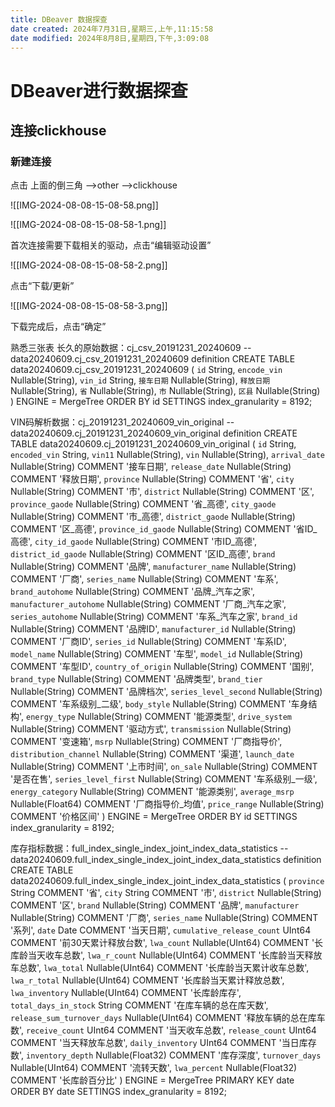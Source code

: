 ```yaml
---
title: DBeaver 数据探查
date created: 2024年7月31日,星期三,上午,11:15:58
date modified: 2024年8月8日,星期四,下午,3:09:08
---
```

# DBeaver进行数据探查

## 连接clickhouse

### **新建连接**

点击 上面的倒三角 -->other -->clickhouse

![[IMG-2024-08-08-15-08-58.png]]

![[IMG-2024-08-08-15-08-58-1.png]]

首次连接需要下载相关的驱动，点击“编辑驱动设置”

![[IMG-2024-08-08-15-08-58-2.png]]

点击“下载/更新”

![[IMG-2024-08-08-15-08-58-3.png]]

下载完成后，点击“确定” 

熟悉三张表
长久的原始数据：cj_csv_20191231_20240609
-- data20240609.cj_csv_20191231_20240609 definition
CREATE TABLE data20240609.cj_csv_20191231_20240609
(
	`id` String,
	`encode_vin` Nullable(String),
	`vin_id` String,
	`接车日期` Nullable(String),
	`释放日期` Nullable(String),
	`省` Nullable(String),
	`市` Nullable(String),
	`区县` Nullable(String)
)
ENGINE = MergeTree
ORDER BY id
SETTINGS index_granularity = 8192;

VIN码解析数据：cj_20191231_20240609_vin_original
-- data20240609.cj_20191231_20240609_vin_original definition
CREATE TABLE data20240609.cj_20191231_20240609_vin_original
(
	`id` String,
	`encoded_vin` String,
	`vin11` Nullable(String),
	`vin` Nullable(String),
	`arrival_date` Nullable(String) COMMENT '接车日期',
	`release_date` Nullable(String) COMMENT '释放日期',
	`province` Nullable(String) COMMENT '省',
	`city` Nullable(String) COMMENT '市',
	`district` Nullable(String) COMMENT '区',
	`province_gaode` Nullable(String) COMMENT '省_高德',
	`city_gaode` Nullable(String) COMMENT '市_高德',
	`district_gaode` Nullable(String) COMMENT '区_高德',
	`province_id_gaode` Nullable(String) COMMENT '省ID_高德',
	`city_id_gaode` Nullable(String) COMMENT '市ID_高德',
	`district_id_gaode` Nullable(String) COMMENT '区ID_高德',
	`brand` Nullable(String) COMMENT '品牌',
	`manufacturer_name` Nullable(String) COMMENT '厂商',
	`series_name` Nullable(String) COMMENT '车系',
	`brand_autohome` Nullable(String) COMMENT '品牌_汽车之家',
	`manufacturer_autohome` Nullable(String) COMMENT '厂商_汽车之家',
	`series_autohome` Nullable(String) COMMENT '车系_汽车之家',
	`brand_id` Nullable(String) COMMENT '品牌ID',
	`manufacturer_id` Nullable(String) COMMENT '厂商ID',
	`series_id` Nullable(String) COMMENT '车系ID',
	`model_name` Nullable(String) COMMENT '车型',
	`model_id` Nullable(String) COMMENT '车型ID',
	`country_of_origin` Nullable(String) COMMENT '国别',
	`brand_type` Nullable(String) COMMENT '品牌类型',
	`brand_tier` Nullable(String) COMMENT '品牌档次',
	`series_level_second` Nullable(String) COMMENT '车系级别_二级',
	`body_style` Nullable(String) COMMENT '车身结构',
	`energy_type` Nullable(String) COMMENT '能源类型',
	`drive_system` Nullable(String) COMMENT '驱动方式',
	`transmission` Nullable(String) COMMENT '变速箱',
	`msrp` Nullable(String) COMMENT '厂商指导价',
	`distribution_channel` Nullable(String) COMMENT '渠道',
	`launch_date` Nullable(String) COMMENT '上市时间',
	`on_sale` Nullable(String) COMMENT '是否在售',
	`series_level_first` Nullable(String) COMMENT '车系级别_一级',
	`energy_category` Nullable(String) COMMENT '能源类别',
	`average_msrp` Nullable(Float64) COMMENT '厂商指导价_均值',
	`price_range` Nullable(String) COMMENT '价格区间'
)
ENGINE = MergeTree
ORDER BY id
SETTINGS index_granularity = 8192;

库存指标数据：full_index_single_index_joint_index_data_statistics
-- data20240609.full_index_single_index_joint_index_data_statistics definition
CREATE TABLE data20240609.full_index_single_index_joint_index_data_statistics
(
	`province` String COMMENT '省',
	`city` String COMMENT '市',
	`district` Nullable(String) COMMENT '区',
	`brand` Nullable(String) COMMENT '品牌',
	`manufacturer` Nullable(String) COMMENT '厂商',
	`series_name` Nullable(String) COMMENT '系列',
	`date` Date COMMENT '当天日期',
	`cumulative_release_count` UInt64 COMMENT '前30天累计释放台数',
	`lwa_count` Nullable(UInt64) COMMENT '长库龄当天收车总数',
	`lwa_r_count` Nullable(UInt64) COMMENT '长库龄当天释放车总数',
	`lwa_total` Nullable(UInt64) COMMENT '长库龄当天累计收车总数',
	`lwa_r_total` Nullable(UInt64) COMMENT '长库龄当天累计释放总数',
	`lwa_inventory` Nullable(UInt64) COMMENT '长库龄库存',
	`total_days_in_stock` String COMMENT '在库车辆的总在库天数',
	`release_sum_turnover_days` Nullable(UInt64) COMMENT '释放车辆的总在库车数',
	`receive_count` UInt64 COMMENT '当天收车总数',
	`release_count` UInt64 COMMENT '当天释放车总数',
	`daily_inventory` UInt64 COMMENT '当日库存数',
	`inventory_depth` Nullable(Float32) COMMENT '库存深度',
	`turnover_days` Nullable(UInt64) COMMENT '流转天数',
	`lwa_percent` Nullable(Float32) COMMENT '长库龄百分比'
)
ENGINE = MergeTree
PRIMARY KEY date
ORDER BY date
SETTINGS index_granularity = 8192;

